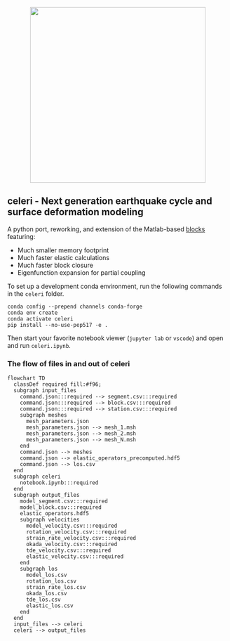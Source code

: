 <p align="center">
  <img src="https://user-images.githubusercontent.com/4225359/132613223-257e6e17-83bd-49a4-8bbc-326cc117f6ec.png" width=400 />
</p>

## celeri - Next generation earthquake cycle and surface deformation modeling
A python port, reworking, and extension of the Matlab-based [blocks](https://github.com/jploveless/Blocks) featuring:
- Much smaller memory footprint
- Much faster elastic calculations
- Much faster block closure
- Eigenfunction expansion for partial coupling

To set up a development conda environment, run the following commands in the `celeri` folder.
```
conda config --prepend channels conda-forge
conda env create
conda activate celeri
pip install --no-use-pep517 -e .
```

Then start your favorite notebook viewer (`jupyter lab` or `vscode`) and open and run `celeri.ipynb`.

### The flow of files in and out of celeri

```mermaid
flowchart TD
  classDef required fill:#f96;
  subgraph input_files
    command.json:::required --> segment.csv:::required
    command.json:::required --> block.csv:::required
    command.json:::required --> station.csv:::required
    subgraph meshes
      mesh_parameters.json
      mesh_parameters.json --> mesh_1.msh
      mesh_parameters.json --> mesh_2.msh
      mesh_parameters.json --> mesh_N.msh
    end
    command.json --> meshes
    command.json --> elastic_operators_precomputed.hdf5
    command.json --> los.csv
  end
  subgraph celeri
    notebook.ipynb:::required
  end
  subgraph output_files
    model_segment.csv:::required
    model_block.csv:::required
    elastic_operators.hdf5
    subgraph velocities
      model_velocity.csv:::required
      rotation_velocity.csv:::required
      strain_rate_velocity.csv:::required
      okada_velocity.csv:::required
      tde_velocity.csv:::required
      elastic_velocity.csv:::required
    end
    subgraph los
      model_los.csv
      rotation_los.csv
      strain_rate_los.csv
      okada_los.csv
      tde_los.csv
      elastic_los.csv
    end
  end
  input_files --> celeri
  celeri --> output_files
```
